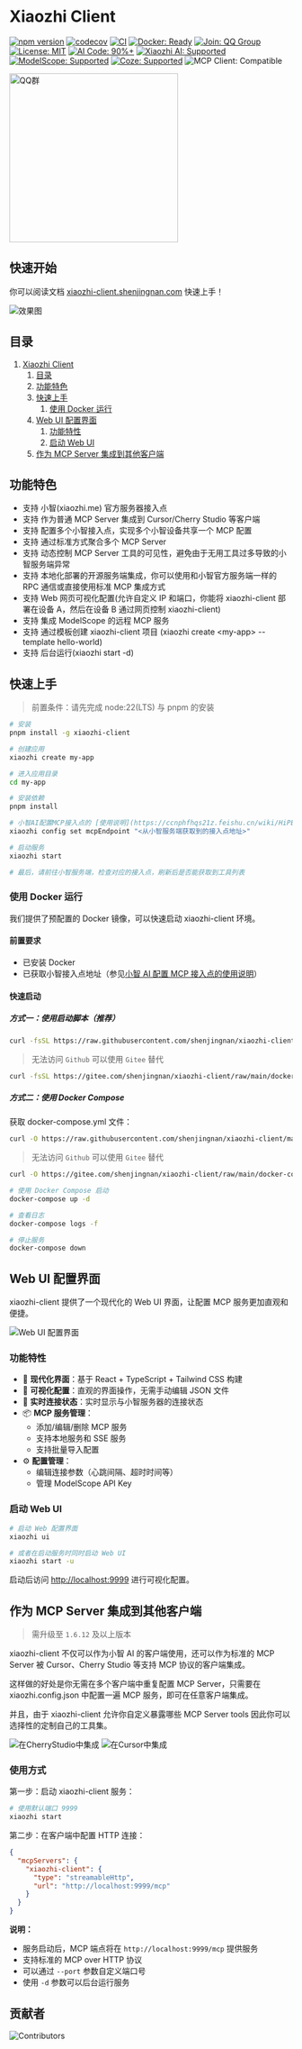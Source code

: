 # Xiaozhi Client

[![npm version](https://img.shields.io/npm/v/xiaozhi-client)](https://www.npmjs.com/package/xiaozhi-client)
[![codecov](https://codecov.io/gh/shenjingnan/xiaozhi-client/branch/main/graph/badge.svg)](https://codecov.io/gh/shenjingnan/xiaozhi-client)
[![CI](https://github.com/shenjingnan/xiaozhi-client/workflows/Release/badge.svg)](https://github.com/shenjingnan/xiaozhi-client/actions)
[![Docker: Ready](https://img.shields.io/badge/Docker-Ready-2496ED?style=flat&logo=docker&logoColor=white)](https://hub.docker.com/r/shenjingnan/xiaozhi-client)
[![Join: QQ Group](https://img.shields.io/badge/Join-QQ%20Group-5865F2?style=flat&logo=qq&logoColor=white)](https://qun.qq.com/universal-share/share?ac=1&authKey=c08PvS2zvAF1NN%2F%2BuaOi0ze1AElTIsvFBLwbWUMFc2ixjaZYxqZTUQHzipwd8Kka&busi_data=eyJncm91cENvZGUiOiIxMDU0ODg4NDczIiwidG9rZW4iOiJuSmJUN2cyUEVkNEQ5WXovM3RQbFVNcDluMGVibUNZTUQvL1RuQnFJRjBkZmRZQnRBRTdwU0szL3V2Y0dLc1ZmIiwidWluIjoiMzkxMTcyMDYwMCJ9&data=9cH6_zEC-sN3xYlwzKEWiYF71RLY9CId5taN-gy6XZo7axSlSWDpd1Ojui5hYMQKIgEJYSPw59XYgF5vH2wLog&svctype=4&tempid=h5_group_info)
[![License: MIT](https://img.shields.io/badge/License-MIT-green.svg)](https://opensource.org/licenses/MIT)
[![AI Code: 90%+](https://img.shields.io/badge/AI%20Code-90%25%2B-brightgreen)](https://img.shields.io/badge/AI%20Code-90%25%2B-brightgreen)
[![Xiaozhi AI: Supported](https://img.shields.io/badge/小智AI-Supported-ff6b35?style=flat)](http://xiaozhi.me)
[![ModelScope: Supported](https://img.shields.io/badge/ModelScope-Supported-6366f1?style=flat)](https://www.modelscope.cn/mcp)
[![Coze: Supported](https://img.shields.io/badge/Coze-Supported-6366f1?style=flat)](https://www.coze.cn/)
![MCP Client: Compatible](https://img.shields.io/badge/MCP%20Client-Compatible-00d4aa?style=flat)

<img src="https://raw.githubusercontent.com/shenjingnan/xiaozhi-client/main/docs/images/qq-group-qrcode.jpg" alt="QQ群" width="300"/>

## 快速开始

你可以阅读文档 [xiaozhi-client.shenjingnan.com](https://xiaozhi-client.shenjingnan.com) 快速上手！

![效果图](https://raw.githubusercontent.com/shenjingnan/xiaozhi-client/main/docs/images/preview.png)

## 目录

1. [Xiaozhi Client](#xiaozhi-client)
   1. [目录](#目录)
   2. [功能特色](#功能特色)
   3. [快速上手](#快速上手)
      1. [使用 Docker 运行](#使用-docker-运行)
   7. [Web UI 配置界面](#web-ui-配置界面)
      1. [功能特性](#功能特性)
      2. [启动 Web UI](#启动-web-ui)
   8. [作为 MCP Server 集成到其他客户端](#作为-mcp-server-集成到其他客户端)

## 功能特色

- 支持 小智(xiaozhi.me) 官方服务器接入点
- 支持 作为普通 MCP Server 集成到 Cursor/Cherry Studio 等客户端
- 支持 配置多个小智接入点，实现多个小智设备共享一个 MCP 配置
- 支持 通过标准方式聚合多个 MCP Server
- 支持 动态控制 MCP Server 工具的可见性，避免由于无用工具过多导致的小智服务端异常
- 支持 本地化部署的开源服务端集成，你可以使用和小智官方服务端一样的 RPC 通信或直接使用标准 MCP 集成方式
- 支持 Web 网页可视化配置(允许自定义 IP 和端口，你能将 xiaozhi-client 部署在设备 A，然后在设备 B 通过网页控制 xiaozhi-client)
- 支持 集成 ModelScope 的远程 MCP 服务
- 支持 通过模板创建 xiaozhi-client 项目 (xiaozhi create \<my-app\> --template hello-world)
- 支持 后台运行(xiaozhi start -d)

## 快速上手

> 前置条件：请先完成 node:22(LTS) 与 pnpm 的安装

```bash
# 安装
pnpm install -g xiaozhi-client

# 创建应用
xiaozhi create my-app

# 进入应用目录
cd my-app

# 安装依赖
pnpm install

# 小智AI配置MCP接入点的 [使用说明](https://ccnphfhqs21z.feishu.cn/wiki/HiPEwZ37XiitnwktX13cEM5KnSb)
xiaozhi config set mcpEndpoint "<从小智服务端获取到的接入点地址>"

# 启动服务
xiaozhi start

# 最后，请前往小智服务端，检查对应的接入点，刷新后是否能获取到工具列表
```

### 使用 Docker 运行

我们提供了预配置的 Docker 镜像，可以快速启动 xiaozhi-client 环境。

#### 前置要求

- 已安装 Docker
- 已获取小智接入点地址（参见[小智 AI 配置 MCP 接入点的使用说明](https://ccnphfhqs21z.feishu.cn/wiki/HiPEwZ37XiitnwktX13cEM5KnSb)）

#### 快速启动

##### 方式一：使用启动脚本（推荐）

```bash
curl -fsSL https://raw.githubusercontent.com/shenjingnan/xiaozhi-client/main/docker-start.sh | bash
```

> 无法访问 `Github` 可以使用 `Gitee` 替代

```bash
curl -fsSL https://gitee.com/shenjingnan/xiaozhi-client/raw/main/docker-start.sh | bash
```

##### 方式二：使用 Docker Compose

获取 docker-compose.yml 文件：

```bash
curl -O https://raw.githubusercontent.com/shenjingnan/xiaozhi-client/main/docker-compose.yml
```

> 无法访问 `Github` 可以使用 `Gitee` 替代

```bash
curl -O https://gitee.com/shenjingnan/xiaozhi-client/raw/main/docker-compose.yml
```

```bash
# 使用 Docker Compose 启动
docker-compose up -d

# 查看日志
docker-compose logs -f

# 停止服务
docker-compose down
```

## Web UI 配置界面

xiaozhi-client 提供了一个现代化的 Web UI 界面，让配置 MCP 服务更加直观和便捷。

![Web UI 配置界面](https://raw.githubusercontent.com/shenjingnan/xiaozhi-client/main/docs/images/web-ui-preview.png)

### 功能特性

- 🎨 **现代化界面**：基于 React + TypeScript + Tailwind CSS 构建
- 🔧 **可视化配置**：直观的界面操作，无需手动编辑 JSON 文件
- 🚀 **实时连接状态**：实时显示与小智服务器的连接状态
- 📦 **MCP 服务管理**：
  - 添加/编辑/删除 MCP 服务
  - 支持本地服务和 SSE 服务
  - 支持批量导入配置
- ⚙️ **配置管理**：
  - 编辑连接参数（心跳间隔、超时时间等）
  - 管理 ModelScope API Key

### 启动 Web UI

```bash
# 启动 Web 配置界面
xiaozhi ui

# 或者在启动服务时同时启动 Web UI
xiaozhi start -u
```

启动后访问 <http://localhost:9999> 进行可视化配置。

## 作为 MCP Server 集成到其他客户端

> 需升级至 `1.6.12` 及以上版本

xiaozhi-client 不仅可以作为小智 AI 的客户端使用，还可以作为标准的 MCP Server 被 Cursor、Cherry Studio 等支持 MCP 协议的客户端集成。

这样做的好处是你无需在多个客户端中重复配置 MCP Server，只需要在 xiaozhi.config.json 中配置一遍 MCP 服务，即可在任意客户端集成。

并且，由于 xiaozhi-client 允许你自定义暴露哪些 MCP Server tools 因此你可以选择性的定制自己的工具集。

![在CherryStudio中集成](https://raw.githubusercontent.com/shenjingnan/xiaozhi-client/main/docs/images/integrate-to-cherry-studio.png)
![在Cursor中集成](https://raw.githubusercontent.com/shenjingnan/xiaozhi-client/main/docs/images/integrate-to-cursor.png)

### 使用方式

第一步：启动 xiaozhi-client 服务：

```bash
# 使用默认端口 9999
xiaozhi start
```

第二步：在客户端中配置 HTTP 连接：

```json
{
  "mcpServers": {
    "xiaozhi-client": {
      "type": "streamableHttp",
      "url": "http://localhost:9999/mcp"
    }
  }
}
```

**说明：**

- 服务启动后，MCP 端点将在 `http://localhost:9999/mcp` 提供服务
- 支持标准的 MCP over HTTP 协议
- 可以通过 `--port` 参数自定义端口号
- 使用 `-d` 参数可以后台运行服务

## 贡献者

![Contributors](https://contrib.rocks/image?repo=shenjingnan/xiaozhi-client&max=100&columns=10)
